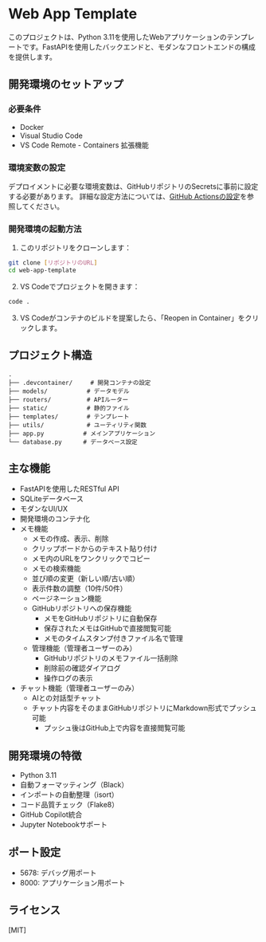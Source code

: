 # Web App Template

このプロジェクトは、Python 3.11を使用したWebアプリケーションのテンプレートです。FastAPIを使用したバックエンドと、モダンなフロントエンドの構成を提供します。

## 開発環境のセットアップ

### 必要条件
- Docker
- Visual Studio Code
- VS Code Remote - Containers 拡張機能

### 環境変数の設定

デプロイメントに必要な環境変数は、GitHubリポジトリのSecretsに事前に設定する必要があります。
詳細な設定方法については、[GitHub Actionsの設定](./docs/github-actions.md)を参照してください。

### 開発環境の起動方法

1. このリポジトリをクローンします：
```bash
git clone [リポジトリのURL]
cd web-app-template
```

2. VS Codeでプロジェクトを開きます：
```bash
code .
```

3. VS Codeがコンテナのビルドを提案したら、「Reopen in Container」をクリックします。

## プロジェクト構造

```
.
├── .devcontainer/     # 開発コンテナの設定
├── models/           # データモデル
├── routers/          # APIルーター
├── static/           # 静的ファイル
├── templates/        # テンプレート
├── utils/            # ユーティリティ関数
├── app.py           # メインアプリケーション
└── database.py      # データベース設定
```

## 主な機能

- FastAPIを使用したRESTful API
- SQLiteデータベース
- モダンなUI/UX
- 開発環境のコンテナ化
- メモ機能
  - メモの作成、表示、削除
  - クリップボードからのテキスト貼り付け
  - メモ内のURLをワンクリックでコピー
  - メモの検索機能
  - 並び順の変更（新しい順/古い順）
  - 表示件数の調整（10件/50件）
  - ページネーション機能
  - GitHubリポジトリへの保存機能
    - メモをGitHubリポジトリに自動保存
    - 保存されたメモはGitHubで直接閲覧可能
    - メモのタイムスタンプ付きファイル名で管理
  - 管理機能（管理者ユーザーのみ）
    - GitHubリポジトリのメモファイル一括削除
    - 削除前の確認ダイアログ
    - 操作ログの表示
- チャット機能（管理者ユーザーのみ）
  - AIとの対話型チャット
  - チャット内容をそのままGitHubリポジトリにMarkdown形式でプッシュ可能
    - プッシュ後はGitHub上で内容を直接閲覧可能

## 開発環境の特徴

- Python 3.11
- 自動フォーマッティング（Black）
- インポートの自動整理（isort）
- コード品質チェック（Flake8）
- GitHub Copilot統合
- Jupyter Notebookサポート 

## ポート設定

- 5678: デバッグ用ポート
- 8000: アプリケーション用ポート

## ライセンス

[MIT]


